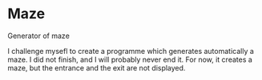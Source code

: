 # Maze
Generator of maze 


I challenge mysefl to create a programme which generates automatically a maze. I did not finish, and I will probably never end it.
For now, it creates a maze, but the entrance and the exit are not displayed.
